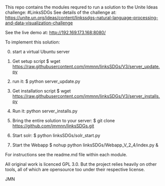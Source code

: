 This repo contains the modules requred to run a solution to the Unite Ideas challenge: #LinksSDGs
See details of the challenge at: https://unite.un.org/ideas/content/linkssdgs-natural-language-processing-and-data-visualization-challenge

See the live demo at: http://192.169.173.168:8080/  


To implement this solution:

0) start a virtual Ubuntu server

1) Get setup script $ wget https://raw.githubusercontent.com/jmmnn/linksSDGs/V3/server_update.py

3)  run it: $ python server_update.py

4) Get installation script $ wget https://raw.githubusercontent.com/jmmnn/linksSDGs/V3/server_installs.py

5) Run it: python server_installs.py

6) Bring the entire solution to your server: $ git clone https://github.com/jmmnn/linksSDGs.git

7) Start solr: $ python linksSDGs/solr_start.py

8) Start the Webapp $ nohup python linksSDGs/Webapp_V_2_4/index.py &

For instructions see the readme.md file within each module.

All original work is licenced GPL 3.0. But the project relies heavily on other tools, all of which are opensource too under their respective license.

JMN